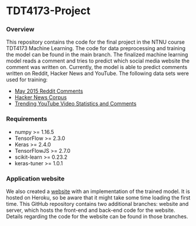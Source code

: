 # TDT4173-Project

### Overview

This repository contains the code for the final project in the NTNU course TDT4173 Machine Learning. The code for data preprocessing and training the model can be found in the main branch. The finalized machine learning model reads a comment and tries to predict which social media website the comment was written on. Currently, the model is able to predict comments written on Reddit, Hacker News and YouTube. The following data sets were used for training:

* [May 2015 Reddit Comments](https://www.kaggle.com/reddit/reddit-comments-may-2015)
* [Hacker News Corpus](https://www.kaggle.com/hacker-news/hacker-news-corpus)
* [Trending YouTube Video Statistics and Comments](https://www.kaggle.com/datasnaek/youtube)

### Requirements

* numpy >= 1.16.5
* TensorFlow >= 2.3.0
* Keras >= 2.4.0
* TensorFlowJS >= 2.7.0
* scikit-learn >= 0.23.2
* keras-tuner >= 1.0.1

### Application website

We also created a [website](https://commentclassifier.herokuapp.com/) with an implementation of the trained model. It is hosted on Heroku, so be aware that it might take some time loading the first time. This GitHub repository contains two additional branches: website and server, which hosts the front-end and back-end code for the website. Details regarding the code for the website can be found in those branches.
